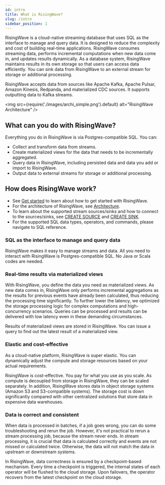 ```yaml
---
id: intro
title: What is RisingWave?
slug: /intro
sidebar_position: 1
---
```




RisingWave is a cloud-native streaming database that uses SQL as the interface to manage and query data. It is designed to reduce the complexity and cost of building real-time applications. RisingWave consumes streaming data, performs incremental computations when new data come in, and updates results dynamically. As a database system, RisingWave maintains results in its own storage so that users can access data efficiently. You can sink data from RisingWave to an external stream for storage or additional processing.

RisingWave accepts data from sources like Apache Kafka, Apache Pulsar, Amazon Kinesis, Redpanda, and materialized CDC sources. It supports outputting data to Kafka streams.

<img
  src={require('./images/archi_simple.png').default}
  alt="RisingWave Architecture"
/>

## What can you do with RisingWave?

Everything you do in RisingWave is via Postgres-compatible SQL. You can:

* Collect and transform data from streams.
* Create materialized views for the data that needs to be incrementally aggregated.
* Query data in RisingWave, including persisted data and data you add or import to RisingWave.
* Output data to external streams for storage or additional processing.

## How does RisingWave work?

- See [Get started](Get-Started.md) to learn about how to get started with RisingWave. 
- For the architecture of RisingWave, see [Architecture](Architecture.md).
- To learn about the supported stream sources/sinks and how to connect to the sources/sinks, see [CREATE SOURCE](/sql/commands/sql-create-source.md) and [CREATE SINK](/sql/commands/sql-create-sink.md).
- For the supported SQL data types, operators, and commands, please navigate to SQL reference.


### SQL as the interface to manage and query data

RisingWave makes it easy to manage streams and data. All you need to interact with RisingWave is Postgres-compatible SQL. No Java or Scala codes are needed.

### Real-time results via materialized views

With RisingWave, you define the data you need as materialized views. As new data comes in, RisingWave only performs incremental aggregations as the results for previous events have already been calculated, thus reducing the processing time significantly. To further lower the latency, we optimized the storage processing logic for complex computations and high-concurrency scenarios. Queries can be processed and results can be delivered with low latency even in these demanding circumstances.

Results of materialized views are stored in RisingWave. You can issue a query to find out the latest result of a materialized view.

### Elastic and cost-effective

As a cloud-native platform, RisingWave is super elastic. You can dynamically adjust the compute and storage resources based on your actual requirements.

RisingWave is cost-effective. You pay for what you use as you scale. As compute is decoupled from storage in RisingWave, they can be scaled separately. In addition, RisingWave stores data in object storage systems (Amazon S3 and S3-compatible systems). The storage cost is down significantly compared with other centralized solutions that store data in expensive data warehouses.

### Data is correct and consistent

When data is processed in batches, if a job goes wrong, you can do some troubleshooting and rerun the job. However, it's not practical to rerun a stream processing job, because the stream never ends. In stream processing, it is crucial that data is calculated correctly and events are not missed or calculated twice. Otherwise, the data will not match the data in upstream or downstream systems.

In RisingWave, data correctness is ensured by a checkpoint-based mechanism. Every time a checkpoint is triggered, the internal states of each operator will be flushed to the cloud storage. Upon failovers, the operator recovers from the latest checkpoint on the cloud storage. 


